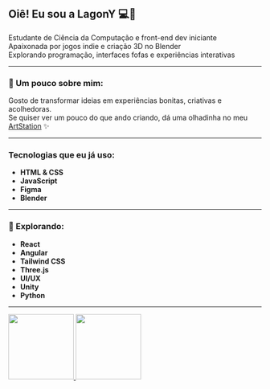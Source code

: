 ## Oiê! Eu sou a LagonY 💻🌼

  Estudante de Ciência da Computação e front-end dev iniciante  
  Apaixonada por jogos indie e criação 3D no Blender  
  Explorando programação, interfaces fofas e experiências interativas

---

### 🧃 Um pouco sobre mim:
Gosto de transformar ideias em experiências bonitas, criativas e acolhedoras.  
Se quiser ver um pouco do que ando criando, dá uma olhadinha no meu [ArtStation](https://www.artstation.com/lagony) ✨


---

###  Tecnologias que eu já uso:
-  **HTML & CSS**
-  **JavaScript**
-  **Figma**
-  **Blender**
  
---

### 🦋 Explorando:
-  **React**
-  **Angular**
-  **Tailwind CSS**
-  **Three.js**
-  **UI/UX**
-  **Unity**
-  **Python**

---

<div>
<a href="https:github.com/LagonYy">
<img height="130cm" src="https://github-readme-stats.vercel.app/api?username=LagonYy&show_icons=true&theme=material-palenight&include_all_commits=true&count_private=true"/>
<img height="130cm" src="https://github-readme-stats.vercel.app/api/top-langs/?username=LagonYy&layout=compact&langs_count=7&theme=material-palenight"/>
</div>


